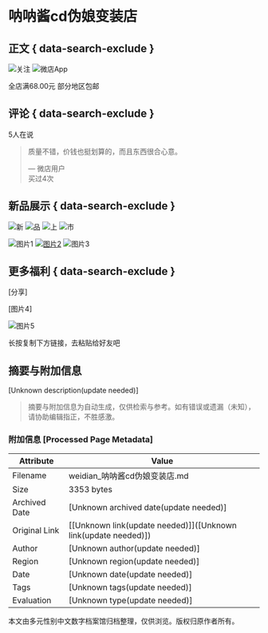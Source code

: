 # 呐呐酱cd伪娘变装店

## 正文 { data-search-exclude }


![关注](https://si.geilicdn.com/vfs-2df40000016f84bf617d0a211580-unadjust_254_128.png)
![微店App](https://si.geilicdn.com/hz_img_2886000001670607d8960a028841_74_74_unadjust.png)

全店满68.00元 部分地区包邮

## 评论 { data-search-exclude }
5人在说

> 质量不错，价钱也挺划算的，而且东西很合心意。
>
> — 微店用户  
> 买过4次

## 新品展示 { data-search-exclude }
![新](https://si.geilicdn.com/img-175d0000017da200aeb90a2104c1-unadjust_160_160.png)
![品](https://si.geilicdn.com/img-175d0000017da200aeb90a2104c1-unadjust_160_160.png)
![上](https://si.geilicdn.com/img-175d0000017da200aeb90a2104c1-unadjust_160_160.png)
![市](https://si.geilicdn.com/img-175d0000017da200aeb90a2104c1-unadjust_160_160.png)

![图片1](https://si.geilicdn.com/poseidon-00d900000185860e94aa0a2301af-unadjust_96_72.png.webp?w=100&h=100&sd=5) 
[![图片2](https://si.geilicdn.com/poseidon-010d00000187c21b39760a813473-unadjust_146_146.gif?w=100&h=100)](https://vmspub.weidian.com/gaia/67166/2d871cd9.html?poseidonMaterialId=92448&wfr=30zuhe) 
![图片3](https://si.geilicdn.com/poseidon-734200000167e457c9c90a217216-unadjust_96_72.png.webp?w=100&h=100&sd=5)

## 更多福利 { data-search-exclude }
[分享]

[图片4]

![图片5](https://si.geilicdn.com/poseidon-007900000187599a76f10a2301af-unadjust_750_163.gif) 

长按复制下方链接，去粘贴给好友吧
<!-- tcd_original_link https://weidian.com/?userid=958341712 -->


## 摘要与附加信息

<!-- tcd_abstract -->
[Unknown description(update needed)]
<!-- tcd_abstract_end -->

> 摘要与附加信息为自动生成，仅供检索与参考。如有错误或遗漏（未知），请协助编辑指正，不胜感激。

### 附加信息 [Processed Page Metadata]

| Attribute       | Value                                  |
|-----------------|----------------------------------------|
| Filename        | weidian_呐呐酱cd伪娘变装店.md                             |
| Size            | 3353 bytes                           |
| Archived Date   | [Unknown archived date(update needed)]                             |
| Original Link   | [[Unknown link(update needed)]]([Unknown link(update needed)])                       |
| Author          | [Unknown author(update needed)]                               |
| Region          | [Unknown region(update needed)]                               |
| Date            | [Unknown date(update needed)]                                 |
| Tags            | [Unknown tags(update needed)]                                 |
| Evaluation            | [Unknown type(update needed)]                                 |
<!-- tcd_table_end -->

本文由多元性别中文数字档案馆归档整理，仅供浏览。版权归原作者所有。
